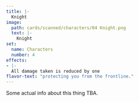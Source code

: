 ```yaml
---
title: |-
  Knight
image: 
  path: cards/scanned/characters/04 Knight.png
  text: |-
    Knight
set:
  name: Characters
  number: 4
effects: 
- |-
  All damage taken is reduced by one
flavor-text: "protecting you from the frontline."
---
```

Some actual info about this thing TBA.

